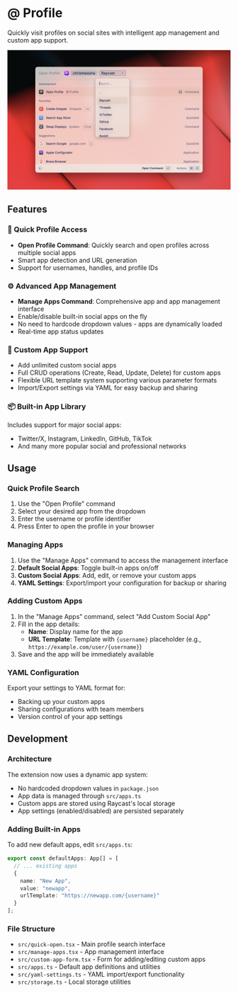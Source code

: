 # @ Profile

Quickly visit profiles on social sites with intelligent app management and custom app support.

![@ Profile Extension](metadata/social-profile-1.png)

## Features

### 🚀 Quick Profile Access
- **Open Profile Command**: Quickly search and open profiles across multiple social apps
- Smart app detection and URL generation
- Support for usernames, handles, and profile IDs

### ⚙️ Advanced App Management
- **Manage Apps Command**: Comprehensive app and app management interface
- Enable/disable built-in social apps on the fly
- No need to hardcode dropdown values - apps are dynamically loaded
- Real-time app status updates

### 🎯 Custom App Support
- Add unlimited custom social apps
- Full CRUD operations (Create, Read, Update, Delete) for custom apps
- Flexible URL template system supporting various parameter formats
- Import/Export settings via YAML for easy backup and sharing

### 📦 Built-in App Library
Includes support for major social apps:
- Twitter/X, Instagram, LinkedIn, GitHub, TikTok
- And many more popular social and professional networks

## Usage

### Quick Profile Search
1. Use the "Open Profile" command
2. Select your desired app from the dropdown
3. Enter the username or profile identifier
4. Press Enter to open the profile in your browser

### Managing Apps
1. Use the "Manage Apps" command to access the management interface
2. **Default Social Apps**: Toggle built-in apps on/off
3. **Custom Social Apps**: Add, edit, or remove your custom apps
4. **YAML Settings**: Export/import your configuration for backup or sharing

### Adding Custom Apps
1. In the "Manage Apps" command, select "Add Custom Social App"
2. Fill in the app details:
   - **Name**: Display name for the app
   - **URL Template**: Template with `{username}` placeholder (e.g., `https://example.com/user/{username}`)
3. Save and the app will be immediately available

### YAML Configuration
Export your settings to YAML format for:
- Backing up your custom apps
- Sharing configurations with team members
- Version control of your app settings

## Development

### Architecture
The extension now uses a dynamic app system:
- No hardcoded dropdown values in `package.json`
- App data is managed through `src/apps.ts`
- Custom apps are stored using Raycast's local storage
- App settings (enabled/disabled) are persisted separately

### Adding Built-in Apps
To add new default apps, edit `src/apps.ts`:

```typescript
export const defaultApps: App[] = [
  // ... existing apps
  {
    name: "New App",
    value: "newapp",
    urlTemplate: "https://newapp.com/{username}"
  }
];
```

### File Structure
- `src/quick-open.tsx` - Main profile search interface
- `src/manage-apps.tsx` - App management interface
- `src/custom-app-form.tsx` - Form for adding/editing custom apps
- `src/apps.ts` - Default app definitions and utilities
- `src/yaml-settings.ts` - YAML import/export functionality
- `src/storage.ts` - Local storage utilities
